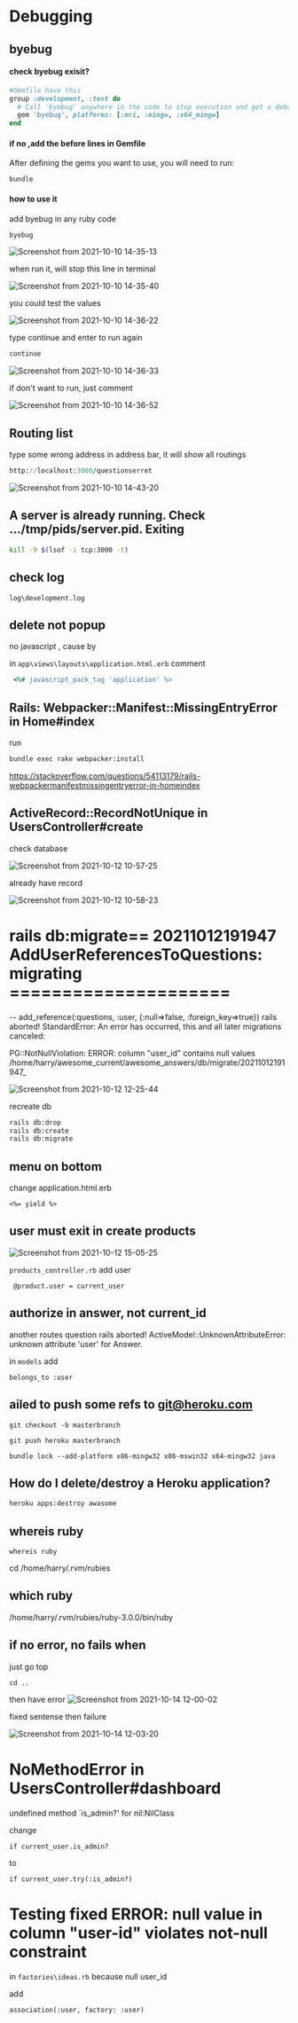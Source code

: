 # Debugging

## byebug 

#### check byebug exisit?

```ruby
#Gemfile have this 
group :development, :test do
  # Call 'byebug' anywhere in the code to stop execution and get a debugger console
  gem 'byebug', platforms: [:mri, :mingw, :x64_mingw]
end
``` 
#### if no ,add the before lines in  Gemfile  
 After defining the gems you want to use, you will need to run:
 
```shell
bundle
```
####  how to use it 

add byebug in any ruby code
```ruby  
byebug
```

![Screenshot from 2021-10-10 14-35-13](https://user-images.githubusercontent.com/21187699/136713730-7e713e4e-4641-4c07-b5c5-10f2c50c8d65.png)


when run it, will stop this line in terminal

![Screenshot from 2021-10-10 14-35-40](https://user-images.githubusercontent.com/21187699/136713750-0dadce92-73e0-4556-87ed-25a0663a98d9.png)

you could test the values

![Screenshot from 2021-10-10 14-36-22](https://user-images.githubusercontent.com/21187699/136713759-e5641e5b-0aeb-46f8-a2fc-3c364d041566.png)

type continue and enter to run again
```ruby  
continue
```

![Screenshot from 2021-10-10 14-36-33](https://user-images.githubusercontent.com/21187699/136713765-39a48043-9163-40d2-9fd0-6cf9bbb432a4.png)

if don't want to run, just comment

![Screenshot from 2021-10-10 14-36-52](https://user-images.githubusercontent.com/21187699/136713794-7822fb18-6a47-4ffd-ad6d-fecbf180a774.png)



## Routing list  

type some wrong address in address bar, it will show all routings

```ruby  
http://localhost:3000/questionserret
```

![Screenshot from 2021-10-10 14-43-20](https://user-images.githubusercontent.com/21187699/136713846-86adccfe-663e-4c36-a194-7edaa1e3a67e.png)



## A server is already running. Check …/tmp/pids/server.pid. Exiting 

```sh
kill -9 $(lsof -i tcp:3000 -t)
```


## check log 

`log\development.log`


## delete not popup
no javascript , cause by
 
in `app\views\layouts\application.html.erb` 
comment 
```ruby
 <%# javascript_pack_tag 'application' %>
 ```

 ## Rails: Webpacker::Manifest::MissingEntryError in Home#index

 run
 ```sh
bundle exec rake webpacker:install
```
https://stackoverflow.com/questions/54113179/rails-webpackermanifestmissingentryerror-in-homeindex



## ActiveRecord::RecordNotUnique in UsersController#create

check database

![Screenshot from 2021-10-12 10-57-25](https://user-images.githubusercontent.com/21187699/137005970-7aaf1718-21eb-4c64-9523-ace28efb7b79.png)

already have record

![Screenshot from 2021-10-12 10-58-23](https://user-images.githubusercontent.com/21187699/137006073-a6f359b7-502f-441f-8bf2-2036ddb044f0.png)



# rails db:migrate== 20211012191947 AddUserReferencesToQuestions: migrating =====================
-- add_reference(:questions, :user, {:null=>false, :foreign_key=>true})
rails aborted!
StandardError: An error has occurred, this and all later migrations canceled:

PG::NotNullViolation: ERROR:  column "user_id" contains null values
/home/harry/awesome_current/awesome_answers/db/migrate/20211012191947_


![Screenshot from 2021-10-12 12-25-44](https://user-images.githubusercontent.com/21187699/137016947-d00ffac0-767d-4f8c-8c50-24610396e7f2.png)


recreate db

```sh
rails db:drop
rails db:create
rails db:migrate
```




## menu on bottom
change application.html.erb

```  this is content
<%= yield %>

```

## user must exit in create products

![Screenshot from 2021-10-12 15-05-25](https://user-images.githubusercontent.com/21187699/137035591-1d3efc58-eb22-4d88-94a6-4f8c14ea17d5.png)


`products_controller.rb` add user

```
 @product.user = current_user
``` 

## authorize in answer, not current_id
another routes question rails aborted!
ActiveModel::UnknownAttributeError: unknown attribute 'user' for Answer.

in `models` add

```
belongs_to :user 
```


## ailed to push some refs to git@heroku.com

```
git checkout -b masterbranch
```
```
git push heroku masterbranch
```


```
bundle lock --add-platform x86-mingw32 x86-mswin32 x64-mingw32 java
```

## How do I delete/destroy a Heroku application?
```sh
heroku apps:destroy awasome
```

## whereis ruby
```
whereis ruby
```
cd /home/harry/.rvm/rubies

## which ruby
/home/harry/.rvm/rubies/ruby-3.0.0/bin/ruby




## if no error, no fails when 

just go top
```
cd ..
```
then have error
![Screenshot from 2021-10-14 12-00-02](https://user-images.githubusercontent.com/21187699/137379430-06e4f84b-f53d-4cd1-a3c9-f17cd3f110f4.png)

fixed sentense then failure

![Screenshot from 2021-10-14 12-03-20](https://user-images.githubusercontent.com/21187699/137379843-03c0f315-4bd3-444d-81d4-ff4a5ace7afb.png)



# NoMethodError in UsersController#dashboard
undefined method `is_admin?' for nil:NilClass

change 
```
if current_user.is_admin?
```

to 

```
if current_user.try(:is_admin?)
```


# Testing fixed ERROR: null value in column "user-id" violates not-null constraint

in `factories\ideas.rb`  because  null user_id 

add 
```
association(:user, factory: :user)
```
